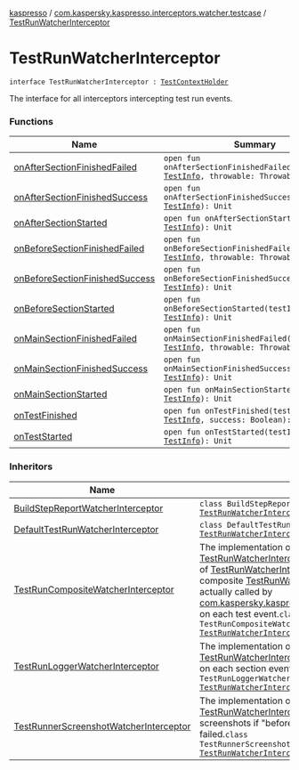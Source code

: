 [kaspresso](../../index.md) / [com.kaspersky.kaspresso.interceptors.watcher.testcase](../index.md) / [TestRunWatcherInterceptor](./index.md)

# TestRunWatcherInterceptor

`interface TestRunWatcherInterceptor : `[`TestContextHolder`](../-test-context-holder/index.md)

The interface for all interceptors intercepting test run events.

### Functions

| Name | Summary |
|---|---|
| [onAfterSectionFinishedFailed](on-after-section-finished-failed.md) | `open fun onAfterSectionFinishedFailed(testInfo: `[`TestInfo`](../../com.kaspersky.kaspresso.testcases.models.info/-test-info/index.md)`, throwable: Throwable): Unit` |
| [onAfterSectionFinishedSuccess](on-after-section-finished-success.md) | `open fun onAfterSectionFinishedSuccess(testInfo: `[`TestInfo`](../../com.kaspersky.kaspresso.testcases.models.info/-test-info/index.md)`): Unit` |
| [onAfterSectionStarted](on-after-section-started.md) | `open fun onAfterSectionStarted(testInfo: `[`TestInfo`](../../com.kaspersky.kaspresso.testcases.models.info/-test-info/index.md)`): Unit` |
| [onBeforeSectionFinishedFailed](on-before-section-finished-failed.md) | `open fun onBeforeSectionFinishedFailed(testInfo: `[`TestInfo`](../../com.kaspersky.kaspresso.testcases.models.info/-test-info/index.md)`, throwable: Throwable): Unit` |
| [onBeforeSectionFinishedSuccess](on-before-section-finished-success.md) | `open fun onBeforeSectionFinishedSuccess(testInfo: `[`TestInfo`](../../com.kaspersky.kaspresso.testcases.models.info/-test-info/index.md)`): Unit` |
| [onBeforeSectionStarted](on-before-section-started.md) | `open fun onBeforeSectionStarted(testInfo: `[`TestInfo`](../../com.kaspersky.kaspresso.testcases.models.info/-test-info/index.md)`): Unit` |
| [onMainSectionFinishedFailed](on-main-section-finished-failed.md) | `open fun onMainSectionFinishedFailed(testInfo: `[`TestInfo`](../../com.kaspersky.kaspresso.testcases.models.info/-test-info/index.md)`, throwable: Throwable): Unit` |
| [onMainSectionFinishedSuccess](on-main-section-finished-success.md) | `open fun onMainSectionFinishedSuccess(testInfo: `[`TestInfo`](../../com.kaspersky.kaspresso.testcases.models.info/-test-info/index.md)`): Unit` |
| [onMainSectionStarted](on-main-section-started.md) | `open fun onMainSectionStarted(testInfo: `[`TestInfo`](../../com.kaspersky.kaspresso.testcases.models.info/-test-info/index.md)`): Unit` |
| [onTestFinished](on-test-finished.md) | `open fun onTestFinished(testInfo: `[`TestInfo`](../../com.kaspersky.kaspresso.testcases.models.info/-test-info/index.md)`, success: Boolean): Unit` |
| [onTestStarted](on-test-started.md) | `open fun onTestStarted(testInfo: `[`TestInfo`](../../com.kaspersky.kaspresso.testcases.models.info/-test-info/index.md)`): Unit` |

### Inheritors

| Name | Summary |
|---|---|
| [BuildStepReportWatcherInterceptor](../../com.kaspersky.kaspresso.interceptors.watcher.testcase.impl.report/-build-step-report-watcher-interceptor/index.md) | `class BuildStepReportWatcherInterceptor : `[`TestRunWatcherInterceptor`](./index.md) |
| [DefaultTestRunWatcherInterceptor](../../com.kaspersky.kaspresso.interceptors.watcher.testcase.impl.defaults/-default-test-run-watcher-interceptor/index.md) | `class DefaultTestRunWatcherInterceptor : `[`TestRunWatcherInterceptor`](./index.md) |
| [TestRunCompositeWatcherInterceptor](../../com.kaspersky.kaspresso.interceptors.watcher.testcase.impl.composite/-test-run-composite-watcher-interceptor/index.md) | The implementation of the [TestRunWatcherInterceptor](./index.md) interface. Composes all of [TestRunWatcherInterceptor](./index.md)s list into one composite [TestRunWatcherInterceptor](./index.md) that is actually called by [com.kaspersky.kaspresso.testcases.core.TestRunner](#) on each test event.`class TestRunCompositeWatcherInterceptor : `[`TestRunWatcherInterceptor`](./index.md) |
| [TestRunLoggerWatcherInterceptor](../../com.kaspersky.kaspresso.interceptors.watcher.testcase.impl.logging/-test-run-logger-watcher-interceptor/index.md) | The implementation of the [TestRunWatcherInterceptor](./index.md) interface. Logs [TestInfo](../../com.kaspersky.kaspresso.testcases.models.info/-test-info/index.md) on each section event.`class TestRunLoggerWatcherInterceptor : `[`TestRunWatcherInterceptor`](./index.md) |
| [TestRunnerScreenshotWatcherInterceptor](../../com.kaspersky.kaspresso.interceptors.watcher.testcase.impl.screenshot/-test-runner-screenshot-watcher-interceptor/index.md) | The implementation of the [TestRunWatcherInterceptor](./index.md) interface. Takes screenshots if "before" or "after" sections failed.`class TestRunnerScreenshotWatcherInterceptor : `[`TestRunWatcherInterceptor`](./index.md) |
